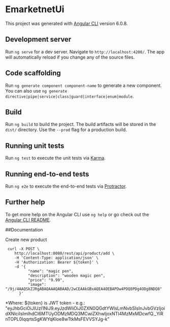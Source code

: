 # EmarketnetUi

This project was generated with [Angular CLI](https://github.com/angular/angular-cli) version 6.0.8.

## Development server

Run `ng serve` for a dev server. Navigate to `http://localhost:4200/`. The app will automatically reload if you change any of the source files.

## Code scaffolding

Run `ng generate component component-name` to generate a new component. You can also use `ng generate directive|pipe|service|class|guard|interface|enum|module`.

## Build

Run `ng build` to build the project. The build artifacts will be stored in the `dist/` directory. Use the `--prod` flag for a production build.

## Running unit tests

Run `ng test` to execute the unit tests via [Karma](https://karma-runner.github.io).

## Running end-to-end tests

Run `ng e2e` to execute the end-to-end tests via [Protractor](http://www.protractortest.org/).

## Further help

To get more help on the Angular CLI use `ng help` or go check out the [Angular CLI README](https://github.com/angular/angular-cli/blob/master/README.md).


##Documentation 

Create new product

```
 curl -X POST \
    http://localhost:8080/rest/api/product/add \
    -H 'Content-Type: application/json' \
    -H 'Authorization: Bearer ${token}' \
    -d '{
          "name": "magic pen", 
          "description": "wooden magic pen", 
          "price": "9.99", 
          "image": "/9j/4AAQSkZJRgABAQAAAQABAAD/2wCEAAkGBxAQEA4OEBAPDw4PDQ8PDg4ODg8NDQ8"
      }'
```

*Where:
${token} is JWT token - e.g.: "eyJhbGciOiJIUzI1NiJ9.eyJzdWIiOiJ0ZXN0QGdtYWlsLmNvbSIsInJvbGVzIjoidXNlciIsImlhdCI6MTUyODMzMDQ3MCwiZXhwIjoxNTI4MzMxMDcwfQ._YiRnTOPL0IqqrtsSgKWYqKloe8wTtkMsFEVVSYJg-k"